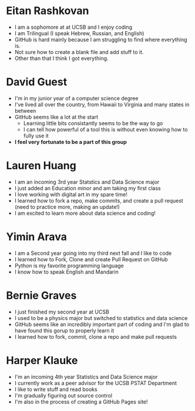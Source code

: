 # Eitan Rashkovan
- I am a sophomore at at UCSB and I enjoy coding
- I am Trilingual (I speak Hebrew, Russian, and English)
- GitHub is hard mainly because I am struggling to find where everything is.
- Not sure how to create a blank file and add stuff to it.
- Other than that I think I got everything.

# David Guest
- I'm in my junior year of a computer science degree
- I've lived all over the country, from Hawaii to Virginia and many states in between
- GitHub seems like a lot at the start
  - Learning little bits consistantly seems to be the way to go
  - I can tell how powerful of a tool this is without even knowing how to fully use it
- **I feel very fortunate to be a part of this group**

# Lauren Huang
- I am an incoming 3rd year Statstics and Data Science major
- I just added an Education minor and am taking my first class
- I love working with digital art in my spare time!
- I learned how to fork a repo, make commits, and create a pull request (need to practice more, making an update!)
- I am excited to learn more about data science and coding!

# Yimin Arava
- I am a Second year going into my third next fall and I like to code
- I learned how to Fork, Clone and create Pull Request on GitHub
- Python is my favorite programming language 
- I know how to speak English and Mandarin

# Bernie Graves
- I just finished my second year at UCSB
- I used to be a physics major but switched to statistics and data science
- GitHub seems like an incredibly important part of coding and I'm glad to have found this gorup to properly learn it
- I learned how to fork, commit, clone a repo and make pull requests

# Harper Klauke
- I'm an incoming 4th year Statistics and Data Science major
- I currently work as a peer advisor for the UCSB PSTAT Department
- I like to write stuff and read books
- I'm gradually figuring out source control
- I'm also in the process of creating a GitHub Pages site!
